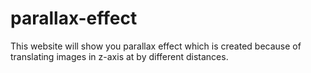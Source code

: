 # parallax-effect
This website will show you parallax effect which is created because of translating images in z-axis at by different distances.
